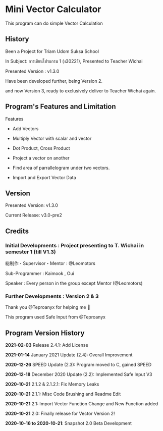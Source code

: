 # Mini Vector Calculator

  This program can do simple Vector Calculation

## History

  Been a Project for Triam Udom Suksa School

  In Subject: การเขียนโปรแกรม 1 (ง30221), Presented to Teacher Wichai

  Presented Version : v1.3.0

  Have been developed further, being Version 2.
  
  and now Version 3, ready to exclusively deliver to Teacher Wichai again.

## Program's Features and Limitation

Features

* Add Vectors

* Multiply Vector with scalar and vector

* Dot Product, Cross Product

* Project a vector on another

* Find area of parrallelogram under two vectors.

* Import and Export Vector Data

## Version

  Presented Version: v1.3.0

  Current Release: v3.0-pre2

## Credits

### Initial Developments : Project presenting to T. Wichai in semester 1 (till V1.3)

  総制作・Supervisor・Mentor : @Leomotors

  Sub-Programmer : Kaimook , Oui

  Speaker : Every person in the group except Mentor (@Leomotors)

### Further Developments : Version 2 & 3

  Thank you @Teproanyx for helping me 🙂

  This program used Safe Input from @Teproanyx

## Program Version History

  **2021-02-03** Release 2.4.1: Add License

  **2021-01-14** January 2021 Update (2.4): Overall Improvement

  **2020-12-26** SPEED Update (2.3): Program moved to C, gained SPEED

  **2020-12-18** December 2020 Update (2.2): Implemented Safe Input V3

  **2020-10-21** 2.1.2 & 2.1.2.1: Fix Memory Leaks
  
  **2020-10-21** 2.1.1: Misc Code Brushing and Readme Edit
  
  **2020-10-21** 2.1: Import Vector Function Change and New Function added

  **2020-10-21** 2.0: Finally release for Vector Version 2!

  **2020-10-16 to 2020-10-21**: Snapshot 2.0 Beta Development
